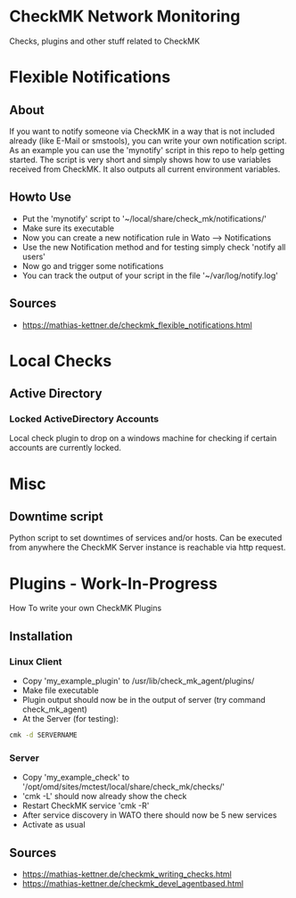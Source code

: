 # CheckMK Network Monitoring

Checks, plugins and other stuff related to CheckMK

# Flexible Notifications

## About

If you want to notify someone via CheckMK in a way that is not included already
(like E-Mail or smstools), you can write your own notification script. As an
example you can use the 'mynotify' script in this repo to help getting started.
The script is very short and simply shows how to use variables received from 
CheckMK. It also outputs all current environment variables.

## Howto Use

* Put the 'mynotify' script to '~/local/share/check_mk/notifications/'
* Make sure its executable
* Now you can create a new notification rule in Wato --> Notifications
* Use the new Notification method and for testing simply check 'notify all users'
* Now go and trigger some notifications
* You can track the output of your script in the file '~/var/log/notify.log'

## Sources

* https://mathias-kettner.de/checkmk_flexible_notifications.html

# Local Checks

## Active Directory

### Locked ActiveDirectory Accounts

Local check plugin to drop on a windows machine for checking if certain accounts
are currently locked.

# Misc

## Downtime script

Python script to set downtimes of services and/or hosts. Can be executed from
anywhere the CheckMK Server instance is reachable via http request.

# Plugins - Work-In-Progress

How To write your own CheckMK Plugins

## Installation

### Linux Client

* Copy 'my_example_plugin' to /usr/lib/check_mk_agent/plugins/
* Make file executable
* Plugin output should now be in the output of server (try command check_mk_agent)
* At the Server (for testing):

```bash
cmk -d SERVERNAME
```

### Server

* Copy 'my_example_check' to '/opt/omd/sites/mctest/local/share/check_mk/checks/'
* 'cmk -L' should now already show the check
* Restart CheckMK service 'cmk -R'
* After service discovery in WATO there should now be 5 new services
* Activate as usual

## Sources

* https://mathias-kettner.de/checkmk_writing_checks.html
* https://mathias-kettner.de/checkmk_devel_agentbased.html
